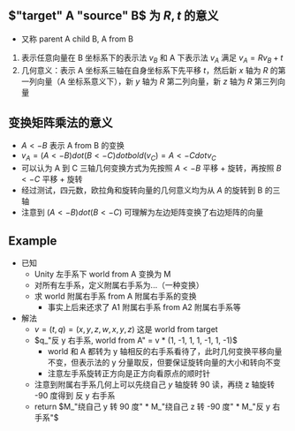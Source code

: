 ## $"target" A "source" B$ 为 $R, t$ 的意义

- 又称 parent A child B, A from B
1. 表示任意向量在 B 坐标系下的表示法 $v_B$ 和 A 下表示法 $v_A$ 满足 $v_A = R v_B  + t$
2. 几何意义：表示 A 坐标系三轴在自身坐标系下先平移 $t$，然后新 $x$ 轴为 $R$ 的第一列向量（A 坐标系意义下），新 $y$ 轴为 $R$ 第二列向量，新 $z$ 轴为 $R$ 第三列向量

## 变换矩阵乘法的意义

- $A <- B$ 表示 A from B 的变换
- $v_A = (A <- B) dot (B <- C) dot bold(v_C) = A <- C dot v_C$
- 可以认为 A 到 C 三轴几何变换方式为先按照 $A <- B$ 平移 + 旋转，再按照 $B <- C$ 平移 + 旋转
- 经过测试，四元数，欧拉角和旋转向量的几何意义均为从 $A$ 的旋转到 B 的三轴
- 注意到 $(A <- B) dot (B <- C)$ 可理解为左边矩阵变换了右边矩阵的向量

## Example

- 已知
    - Unity 左手系下 world from A 变换为 M
    - 对所有左手系，定义附属右手系为...（一种变换）
    - 求 world 附属右手系 from A 附属右手系的变换
        - 事实上后来还求了 A1 附属右手系 from A2 附属右手系等
- 解法
    - $v = (t, q) = (x, y, z, w, x, y, z)$ 这是 world from target
    - $q_"反 y 右手系, world from A" = v * (1, -1, 1, 1, -1, 1, -1)$
        - world 和 A 都转为 y 轴相反的右手系看待了，此时几何变换平移向量不变，但表示法的 y 分量取反，但要保证旋转向量的大小和转向不变
        - 注意左手系旋转正方向是正方向看原点的顺时针
    - 注意到附属右手系几何上可以先绕自己 $y$ 轴旋转 90 读，再绕 z 轴旋转 -90 度得到 反 y 右手系
    - return $M_"绕自己 y 转 90 度" * M_"绕自己 z 转 -90 度" * M_"反 y 右手系"$
    